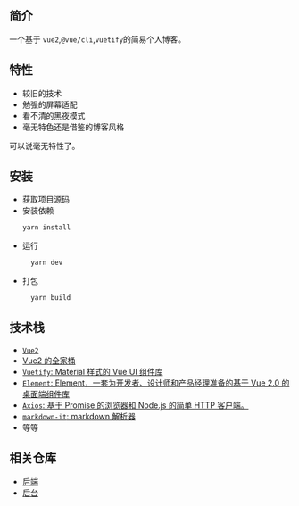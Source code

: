## 简介

一个基于 `vue2`,`@vue/cli`,`vuetify`的简易个人博客。

## 特性

- 较旧的技术
- 勉强的屏幕适配
- 看不清的黑夜模式
- 毫无特色还是借鉴的博客风格

可以说毫无特性了。

## 安装

- 获取项目源码
- 安装依赖
  ```bash
  yarn install
  ```
- 运行
  ```bash
    yarn dev
  ```
- 打包
  ```bash
    yarn build
  ```

## 技术栈

- [`Vue2`](https://cn.vuejs.org/)
- [Vue2 的全家桶](https://cn.vuejs.org/)
- [`Vuetify`: Material 样式的 Vue UI 组件库](https://vuetifyjs.com/zh-Hans/)
- [`Element`: Element，一套为开发者、设计师和产品经理准备的基于 Vue 2.0 的桌面端组件库](https://element.eleme.cn/#/zh-CN)
- [`Axios`: 基于 Promise 的浏览器和 Node.js 的简单 HTTP 客户端。](https://axios-http.com/)
- [`markdown-it`: markdown 解析器](https://github.com/markdown-it/markdown-it)
- 等等

## 相关仓库

- [后端](https://github.com/catlair/blog-nest)
- [后台](https://github.com/catlair/blog-admin)
